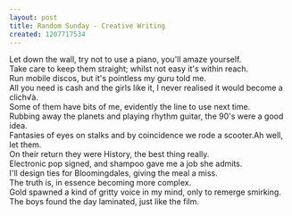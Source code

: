 ```yaml
---
layout: post
title: Random Sunday - Creative Writing
created: 1207717534
---
```

<p>Let down the wall, try not to use a piano, you&#39;ll amaze yourself.<br />Take care to keep them straight; whilst not easy it&#39;s within reach.<br />Run mobile discos, but it&#39;s pointless my guru told me.<br />All you need is cash and the girls like it, I never realised it would become a clich&radic;à.<br />Some of them have bits of me, evidently the line to use next time.<br />Rubbing away the planets and playing rhythm guitar, the 90&#39;s were a good idea.<br />Fantasies of eyes on stalks and by coincidence we rode a scooter.Ah well, let them.<br />On their return they were History, the best thing really.<br />Electronic pop signed, and shampoo gave me a job she admits.<br />I&#39;ll design ties for Bloomingdales, giving the meal a miss.<br />The truth is, in essence becoming more complex.<br />Gold spawned a kind of gritty voice in my mind, only to remerge smirking.<br />The boys found the day laminated, just like the film.</p>
